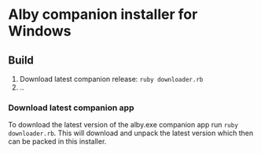 # Alby companion installer for Windows

## Build

1. Download latest companion release: `ruby downloader.rb`
2. ..


### Download latest companion app

To download the latest version of the alby.exe companion app run `ruby downloader.rb`.
This will download and unpack the latest version which then can be packed in this installer.
